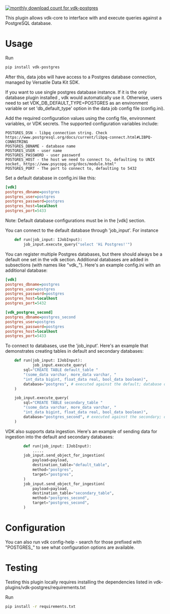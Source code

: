 <a href="https://pypistats.org/packages/vdk-postgres" alt="Monthly Downloads">
        <img src="https://img.shields.io/pypi/dm/vdk-postgres.svg" alt="monthly download count for vdk-postgres"></a>

This plugin allows vdk-core to interface with and execute queries against a PostgreSQL database.

# Usage

Run
```bash
pip install vdk-postgres
```

After this, data jobs will have access to a Postgres database connection, managed by Versatile Data Kit SDK.

If you want to use single postgres database instance.
If it is the only database plugin installed , vdk would automatically use it.
Otherwise, users need to set VDK_DB_DEFAULT_TYPE=POSTGRES as an environment variable or set 'db_default_type' option in the data job config file (config.ini).

Add the required configuration values using the config file, environment variables, or VDK secrets.
The supported configuration variables include:
```text
POSTGRES_DSN - libpq connection string. Check https://www.postgresql.org/docs/current/libpq-connect.html#LIBPQ-CONNSTRING
POSTGRES_DBNAME - database name
POSTGRES_USER - user name
POSTGRES_PASSWORD - user password
POSTGRES_HOST - the host we need to connect to, defaulting to UNIX socket, https://www.psycopg.org/docs/module.html"
POSTGRES_PORT - The port to connect to, defaulting to 5432
```
Set a default database in config.ini like this:
```ini
[vdk]
postgres_dbname=postgres
postgres_user=postgres
postgres_password=postgres
postgres_host=localhost
postgres_port=5433

```
Note: Default database configurations must be in the [vdk] section.

You can connect to the default database through 'job_input'. For instance

```python
    def run(job_input: IJobInput):
        job_input.execute_query("select 'Hi Postgres!'")
```

You can register multiple Postgres databases,
but there should always be a default one set in the vdk section.
Additional databases are added in subsections (with names like "vdk_<name>").
Here's an example config.ini with an additional database:
```ini
[vdk]
postgres_dbname=postgres
postgres_user=postgres
postgres_password=postgres
postgres_host=localhost
postgres_port=5432

[vdk_postgres_second]
postgres_dbname=postgres_second
postgres_user=postgres
postgres_password=postgres
postgres_host=localhost
postgres_port=5433

```

To connect to databases, use the 'job_input'.
Here's an example that demonstrates creating tables in default and secondary databases:

```python
    def run(job_input: IJobInput):
            job_input.execute_query(
        sql="CREATE TABLE default_table "
        "(some_data varchar, more_data varchar, "
        "int_data bigint, float_data real, bool_data boolean)",
        database="postgres", # executed against the default; database option can be omitted
    )

    job_input.execute_query(
        sql="CREATE TABLE secondary_table "
        "(some_data varchar, more_data varchar, "
        "int_data bigint, float_data real, bool_data boolean)",
        database="postgres_second", # executed against the secondary; database option is mandatory if omitted it will be executed against the default
    )
```

VDK also supports data ingestion.
Here's an example of sending data for ingestion into the default and secondary databases:
```python
        def run(job_input: IJobInput):
            .....
        job_input.send_object_for_ingestion(
            payload=payload,
            destination_table="default_table",
            method="postgres",
            target="postgres",
        )
        job_input.send_object_for_ingestion(
            payload=payload,
            destination_table="secondary_table",
            method="postgres_second",
            target="postgres_second",
        )
```

# Configuration

You can also run vdk config-help - search for those prefixed with "POSTGRES_" to see what configuration options are available.

# Testing

Testing this plugin locally requires installing the dependencies listed in vdk-plugins/vdk-postgres/requirements.txt

Run
```bash
pip install -r requirements.txt
```
